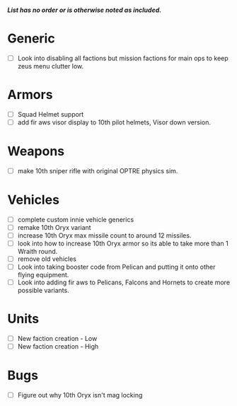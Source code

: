 ##### List has no order or is otherwise noted as included.

# Generic
- [ ] Look into disabling all factions but mission factions for main ops to keep zeus menu clutter low.

# Armors
- [ ] Squad Helmet support
- [ ] add fir aws visor display to 10th pilot helmets, Visor down version.

# Weapons
- [ ] make 10th sniper rifle with original OPTRE physics sim.

# Vehicles
- [ ] complete custom innie vehicle generics
- [ ] remake 10th Oryx variant
- [ ] increase 10th Oryx max missile count to around 12 missiles.
- [ ] look into how to increase 10th Oryx armor so its able to take more than 1 Wraith round.
- [ ] remove old vehicles
- [ ] Look into taking booster code from Pelican and putting it onto other flying equipment.
- [ ] Look into adding fir aws to Pelicans, Falcons and Hornets to create more possible variants.

# Units
- [ ] New faction creation - Low
- [ ] New faction creation - High

# Bugs
- [ ] Figure out why 10th Oryx isn't mag locking